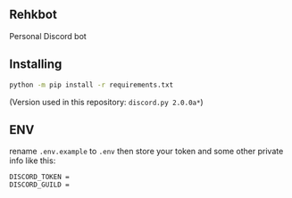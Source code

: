 Rehkbot
-------

Personal Discord bot


Installing
----------
``` sh
python -m pip install -r requirements.txt
```
(Version used in this repository: `discord.py 2.0.0a*`)

ENV
----------

rename `.env.example` to `.env` then store your token and some other private info like this:

```
DISCORD_TOKEN =
DISCORD_GUILD =
```